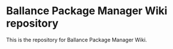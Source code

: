 # Ballance Package Manager Wiki repository

This is the repository for Ballance Package Manager Wiki.